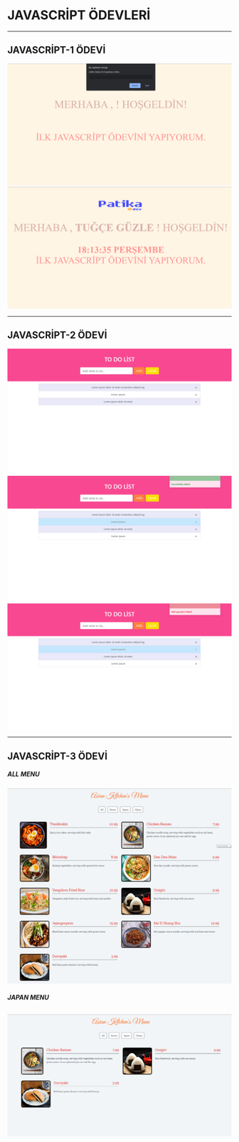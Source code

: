 # JAVASCRİPT ÖDEVLERİ
---
## JAVASCRİPT-1 ÖDEVİ
![javascript_1 odevi gorseli](assets_md/js_odev1(1).png)
![javascript_1 odevi gorseli](assets_md/js_odev1(2).png)

---

## JAVASCRİPT-2 ÖDEVİ
![javascript_2 odevi gorseli](assets_md/js_odev2(1).png)
![javascript_2 odevi gorseli](assets_md/js_odev2(2).png)
![javascript_2 odevi gorseli](assets_md/js_odev2(3).png)

---

## JAVASCRİPT-3 ÖDEVİ
##### ALL MENU
![javascript_3 odevi gorseli](assets_md/js_odev3_all.png)
##### JAPAN MENU
![javascript_3 odevi gorseli](assets_md/js_odev3_japan.png)
---